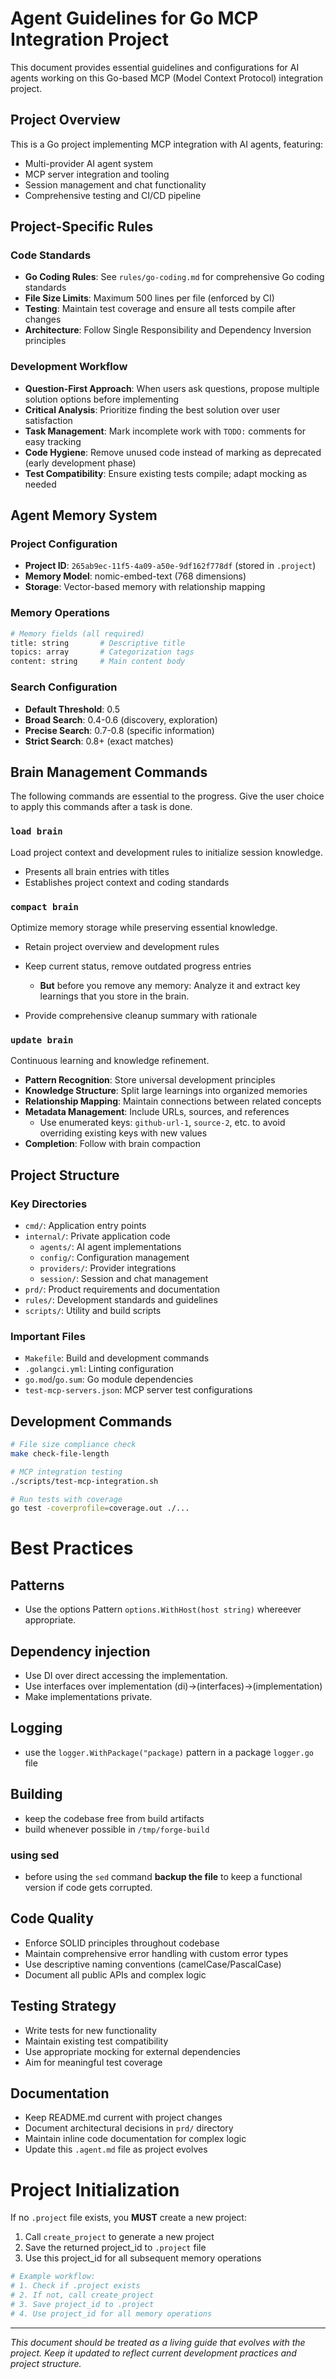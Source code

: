 # Agent Guidelines for Go MCP Integration Project

This document provides essential guidelines and configurations for AI agents working on this Go-based MCP (Model Context Protocol) integration project.

## Project Overview

This is a Go project implementing MCP integration with AI agents, featuring:

- Multi-provider AI agent system
- MCP server integration and tooling
- Session management and chat functionality
- Comprehensive testing and CI/CD pipeline

## Project-Specific Rules

### Code Standards

- **Go Coding Rules**: See `rules/go-coding.md` for comprehensive Go coding standards
- **File Size Limits**: Maximum 500 lines per file (enforced by CI)
- **Testing**: Maintain test coverage and ensure all tests compile after changes
- **Architecture**: Follow Single Responsibility and Dependency Inversion principles

### Development Workflow

- **Question-First Approach**: When users ask questions, propose multiple solution options before implementing
- **Critical Analysis**: Prioritize finding the best solution over user satisfaction
- **Task Management**: Mark incomplete work with `TODO:` comments for easy tracking
- **Code Hygiene**: Remove unused code instead of marking as deprecated (early development phase)
- **Test Compatibility**: Ensure existing tests compile; adapt mocking as needed

## Agent Memory System

### Project Configuration

- **Project ID**: `265ab9ec-11f5-4a09-a50e-9df162f778df` (stored in `.project`)
- **Memory Model**: nomic-embed-text (768 dimensions)
- **Storage**: Vector-based memory with relationship mapping

### Memory Operations

```bash
# Memory fields (all required)
title: string       # Descriptive title
topics: array       # Categorization tags
content: string     # Main content body
```

### Search Configuration

- **Default Threshold**: 0.5
- **Broad Search**: 0.4-0.6 (discovery, exploration)
- **Precise Search**: 0.7-0.8 (specific information)
- **Strict Search**: 0.8+ (exact matches)

## Brain Management Commands

The following commands are essential to the progress. Give the user choice to apply this commands after a task is done.

### `load brain`

Load project context and development rules to initialize session knowledge.

- Presents all brain entries with titles
- Establishes project context and coding standards

### `compact brain`

Optimize memory storage while preserving essential knowledge.

- Retain project overview and development rules
- Keep current status, remove outdated progress entries

  - **But** before you remove any memory: Analyze it and extract key learnings that you store in the brain.

- Provide comprehensive cleanup summary with rationale

### `update brain`

Continuous learning and knowledge refinement.

- **Pattern Recognition**: Store universal development principles
- **Knowledge Structure**: Split large learnings into organized memories
- **Relationship Mapping**: Maintain connections between related concepts
- **Metadata Management**: Include URLs, sources, and references
  - Use enumerated keys: `github-url-1`, `source-2`, etc. to avoid overriding existing keys with new values
- **Completion**: Follow with brain compaction

## Project Structure

### Key Directories

- `cmd/`: Application entry points
- `internal/`: Private application code
  - `agents/`: AI agent implementations
  - `config/`: Configuration management
  - `providers/`: Provider integrations
  - `session/`: Session and chat management
- `prd/`: Product requirements and documentation
- `rules/`: Development standards and guidelines
- `scripts/`: Utility and build scripts

### Important Files

- `Makefile`: Build and development commands
- `.golangci.yml`: Linting configuration
- `go.mod`/`go.sum`: Go module dependencies
- `test-mcp-servers.json`: MCP server test configurations

## Development Commands

```bash
# File size compliance check
make check-file-length

# MCP integration testing
./scripts/test-mcp-integration.sh

# Run tests with coverage
go test -coverprofile=coverage.out ./...
```

# Best Practices

## Patterns

- Use the options Pattern `options.WithHost(host string)` whereever appropriate.

## Dependency injection

- Use DI over direct accessing the implementation.
- Use interfaces over implementation (di)->(interfaces)->(implementation)
- Make implementations private.

## Logging

- use the `logger.WithPackage("package)` pattern in a package `logger.go` file

## Building

- keep the codebase free from build artifacts
- build whenever possible in `/tmp/forge-build`

### using sed

- before using the `sed` command **backup the file** to keep a functional version if code gets corrupted.

## Code Quality

- Enforce SOLID principles throughout codebase
- Maintain comprehensive error handling with custom error types
- Use descriptive naming conventions (camelCase/PascalCase)
- Document all public APIs and complex logic

## Testing Strategy

- Write tests for new functionality
- Maintain existing test compatibility
- Use appropriate mocking for external dependencies
- Aim for meaningful test coverage

## Documentation

- Keep README.md current with project changes
- Document architectural decisions in `prd/` directory
- Maintain inline code documentation for complex logic
- Update this `.agent.md` file as project evolves

# Project Initialization

If no `.project` file exists, you **MUST** create a new project:

1. Call `create_project` to generate a new project
2. Save the returned project_id to `.project` file
3. Use this project_id for all subsequent memory operations

```bash
# Example workflow:
# 1. Check if .project exists
# 2. If not, call create_project
# 3. Save project_id to .project
# 4. Use project_id for all memory operations
```

---

_This document should be treated as a living guide that evolves with the project. Keep it updated to reflect current development practices and project structure._
